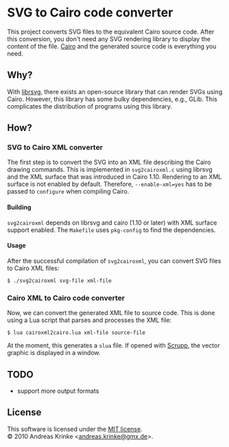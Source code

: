# SVG to Cairo code converter

This project converts SVG files to the equivalent Cairo source code. After this conversion, you don't need any SVG rendering library to display the content of the file. [Cairo](http://cairographics.org) and the generated source code is everything you need.

## Why?

With [librsvg](http://librsvg.sourceforge.net/), there exists an open-source library that can render SVGs using Cairo. However, this library has some bulky dependencies, e.g., GLib. This complicates the distribution of programs using this library.

## How?

### SVG to Cairo XML converter

The first step is to convert the SVG into an XML file describing the Cairo drawing commands. This is implemented in `svg2cairoxml.c` using librsvg and the XML surface that was introduced in Cairo 1.10. Rendering to an XML surface is not enabled by default. Therefore, `--enable-xml=yes` has to be passed to `configure` when compiling Cairo.

#### Building

`svg2cairoxml` depends on librsvg and cairo (1.10 or later) with XML surface support enabled. The `Makefile` uses `pkg-config` to find the dependencies.

#### Usage

After the successful compilation of `svg2cairoxml`, you can convert SVG files to Cairo XML files:

    $ ./svg2cairoxml svg-file xml-file

### Cairo XML to Cairo code converter

Now, we can convert the generated XML file to source code. This is done using a Lua script that parses and processes the XML file:

    $ lua cairoxml2cairo.lua xml-file source-file
    
At the moment, this generates a `slua` file. If opened with [Scrupp](http://scrupp.sourceforge.net), the vector graphic is displayed in a window.

## TODO

* support more output formats

## License

This software is licensed under the [MIT license](http://en.wikipedia.org/wiki/MIT_License).  
© 2010 Andreas Krinke &lt;<andreas.krinke@gmx.de>&gt;.

